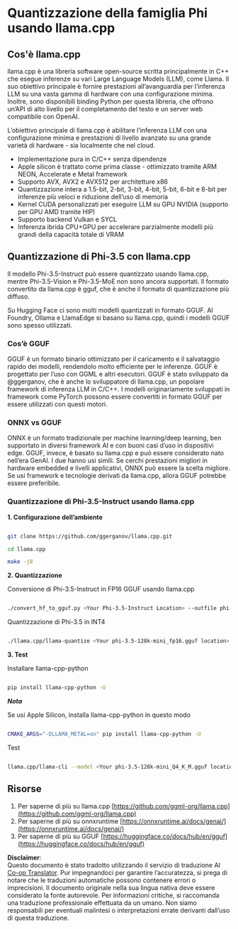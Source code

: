 <!--
CO_OP_TRANSLATOR_METADATA:
{
  "original_hash": "462bddc47427d8785f3c9fd817b346fe",
  "translation_date": "2025-05-09T14:08:42+00:00",
  "source_file": "md/01.Introduction/04/UsingLlamacppQuantifyingPhi.md",
  "language_code": "it"
}
-->
# **Quantizzazione della famiglia Phi usando llama.cpp**

## **Cos'è llama.cpp**

llama.cpp è una libreria software open-source scritta principalmente in C++ che esegue inferenze su vari Large Language Models (LLM), come Llama. Il suo obiettivo principale è fornire prestazioni all’avanguardia per l’inferenza LLM su una vasta gamma di hardware con una configurazione minima. Inoltre, sono disponibili binding Python per questa libreria, che offrono un’API di alto livello per il completamento del testo e un server web compatibile con OpenAI.

L’obiettivo principale di llama.cpp è abilitare l’inferenza LLM con una configurazione minima e prestazioni di livello avanzato su una grande varietà di hardware - sia localmente che nel cloud.

- Implementazione pura in C/C++ senza dipendenze
- Apple silicon è trattato come prima classe - ottimizzato tramite ARM NEON, Accelerate e Metal framework
- Supporto AVX, AVX2 e AVX512 per architetture x86
- Quantizzazione intera a 1.5-bit, 2-bit, 3-bit, 4-bit, 5-bit, 6-bit e 8-bit per inferenze più veloci e riduzione dell’uso di memoria
- Kernel CUDA personalizzati per eseguire LLM su GPU NVIDIA (supporto per GPU AMD tramite HIP)
- Supporto backend Vulkan e SYCL
- Inferenza ibrida CPU+GPU per accelerare parzialmente modelli più grandi della capacità totale di VRAM

## **Quantizzazione di Phi-3.5 con llama.cpp**

Il modello Phi-3.5-Instruct può essere quantizzato usando llama.cpp, mentre Phi-3.5-Vision e Phi-3.5-MoE non sono ancora supportati. Il formato convertito da llama.cpp è gguf, che è anche il formato di quantizzazione più diffuso.

Su Hugging Face ci sono molti modelli quantizzati in formato GGUF. AI Foundry, Ollama e LlamaEdge si basano su llama.cpp, quindi i modelli GGUF sono spesso utilizzati.

### **Cos’è GGUF**

GGUF è un formato binario ottimizzato per il caricamento e il salvataggio rapido dei modelli, rendendolo molto efficiente per le inferenze. GGUF è progettato per l’uso con GGML e altri esecutori. GGUF è stato sviluppato da @ggerganov, che è anche lo sviluppatore di llama.cpp, un popolare framework di inferenza LLM in C/C++. I modelli originariamente sviluppati in framework come PyTorch possono essere convertiti in formato GGUF per essere utilizzati con questi motori.

### **ONNX vs GGUF**

ONNX è un formato tradizionale per machine learning/deep learning, ben supportato in diversi framework AI e con buoni casi d’uso in dispositivi edge. GGUF, invece, è basato su llama.cpp e può essere considerato nato nell’era GenAI. I due hanno usi simili. Se cerchi prestazioni migliori in hardware embedded e livelli applicativi, ONNX può essere la scelta migliore. Se usi framework e tecnologie derivati da llama.cpp, allora GGUF potrebbe essere preferibile.

### **Quantizzazione di Phi-3.5-Instruct usando llama.cpp**

**1. Configurazione dell’ambiente**


```bash

git clone https://github.com/ggerganov/llama.cpp.git

cd llama.cpp

make -j8

```


**2. Quantizzazione**

Conversione di Phi-3.5-Instruct in FP16 GGUF usando llama.cpp


```bash

./convert_hf_to_gguf.py <Your Phi-3.5-Instruct Location> --outfile phi-3.5-128k-mini_fp16.gguf

```

Quantizzazione di Phi-3.5 in INT4


```bash

./llama.cpp/llama-quantize <Your phi-3.5-128k-mini_fp16.gguf location> ./gguf/phi-3.5-128k-mini_Q4_K_M.gguf Q4_K_M

```


**3. Test**

Installare llama-cpp-python


```bash

pip install llama-cpp-python -U

```

***Nota***

Se usi Apple Silicon, installa llama-cpp-python in questo modo


```bash

CMAKE_ARGS="-DLLAMA_METAL=on" pip install llama-cpp-python -U

```

Test


```bash

llama.cpp/llama-cli --model <Your phi-3.5-128k-mini_Q4_K_M.gguf location> --prompt "<|user|>\nCan you introduce .NET<|end|>\n<|assistant|>\n"  --gpu-layers 10

```



## **Risorse**

1. Per saperne di più su llama.cpp [https://github.com/ggml-org/llama.cpp](https://github.com/ggml-org/llama.cpp)
2. Per saperne di più su onnxruntime [https://onnxruntime.ai/docs/genai/](https://onnxruntime.ai/docs/genai/)
3. Per saperne di più su GGUF [https://huggingface.co/docs/hub/en/gguf](https://huggingface.co/docs/hub/en/gguf)

**Disclaimer**:  
Questo documento è stato tradotto utilizzando il servizio di traduzione AI [Co-op Translator](https://github.com/Azure/co-op-translator). Pur impegnandoci per garantire l’accuratezza, si prega di notare che le traduzioni automatiche possono contenere errori o imprecisioni. Il documento originale nella sua lingua nativa deve essere considerato la fonte autorevole. Per informazioni critiche, si raccomanda una traduzione professionale effettuata da un umano. Non siamo responsabili per eventuali malintesi o interpretazioni errate derivanti dall’uso di questa traduzione.